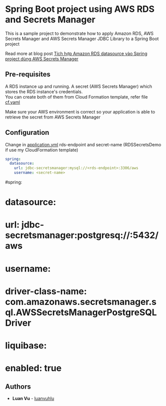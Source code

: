 # Spring Boot project using AWS RDS and Secrets Manager

This is a sample project to demonstrate how to apply Amazon RDS, AWS Secrets Manager and AWS Secrets Manager JDBC Library to a Spring Boot project

Read more at blog post [Tích hợp Amazon RDS datasource vào Spring project dùng AWS Secrets Manager](https://luanvv.medium.com/t%C3%ADch-h%E1%BB%A3p-amazon-rds-datasource-v%C3%A0o-spring-project-d%C3%B9ng-aws-secrets-manager-1fcb75947770)

## Pre-requisites

A RDS instance up and running. A secret (AWS Secrets Manager) which stores the RDS instance's credentials.  
You can create both of them from Cloud Formation template, refer file [cf.yaml](cf.yaml)

Make sure your AWS environment is correct so your application is able to retrieve the secret from AWS Secrets Manager

## Configuration

Change in [application.yml](src/main/resources/application.yml) rds-endpoint and secret-name (RDSSecretsDemo if use my CloudFormation template)

```yml
spring:
  datasource:
    url: jdbc-secretsmanager:mysql://<rds-endpoint>:3306/aws
    username: <secret-name>
```
#spring:
#  datasource:
#    url: jdbc-secretsmanager:postgresq://<rds-endpoint>:5432/aws
#    username: <secret-name>
#    driver-class-name: com.amazonaws.secretsmanager.sql.AWSSecretsManagerPostgreSQLDriver
#  liquibase:
#    enabled: true

## Authors

* **Luan Vu** - [luanvuhlu](https://github.com/luanvuhlu)
